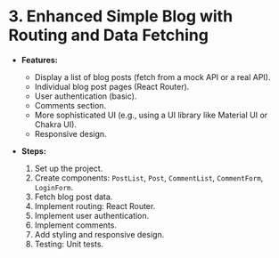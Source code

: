 # **3. Enhanced Simple Blog with Routing and Data Fetching**

*   **Features:**
    *   Display a list of blog posts (fetch from a mock API or a real API).
    *   Individual blog post pages (React Router).
    *   User authentication (basic).
    *   Comments section.
    *   More sophisticated UI (e.g., using a UI library like Material UI or Chakra UI).
    *   Responsive design.

*   **Steps:**
    1.  Set up the project.
    2.  Create components: `PostList`, `Post`, `CommentList`, `CommentForm`, `LoginForm`.
    3.  Fetch blog post data.
    4.  Implement routing: React Router.
    5.  Implement user authentication.
    6.  Implement comments.
    7.  Add styling and responsive design.
    8.  Testing: Unit tests.
